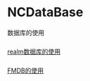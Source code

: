 # NCDataBase
数据库的使用

###
[realm数据库的使用](https://www.jianshu.com/p/365e4b6c709f)

###
[FMDB的使用](https://www.jianshu.com/p/f3f128b29fdc)
